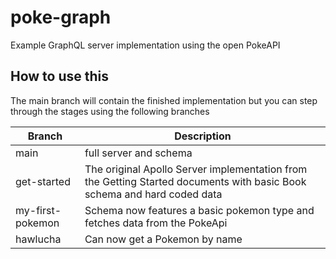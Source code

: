 # poke-graph
Example GraphQL server implementation using the open PokeAPI

## How to use this 

The main branch will contain the finished implementation but you can step through the stages using the following branches

 Branch | Description 
--------| ------------
main | full server and schema
get-started | The original Apollo Server implementation from the Getting Started documents with basic Book schema and hard coded data
my-first-pokemon | Schema now features a basic pokemon type and fetches data from the PokeApi
hawlucha | Can now get a Pokemon by name